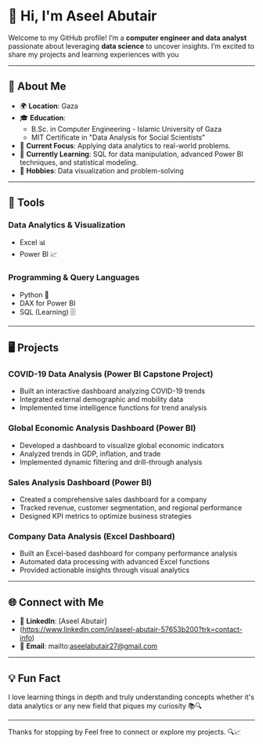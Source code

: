 # 👋 Hi, I'm Aseel Abutair

Welcome to my GitHub profile! I’m a **computer engineer and data analyst**
passionate about leveraging **data science** to uncover insights.
I’m excited to share my projects and learning experiences with you

---

## 🚀 About Me

- 🌍 **Location**: Gaza
- 🎓 **Education**:
  - B.Sc. in Computer Engineering - Islamic University of Gaza
  - MIT Certificate in "Data Analysis for Social Scientists"
- 💼 **Current Focus**: Applying data analytics to real-world problems.
- 🌱 **Currently Learning**: SQL for data manipulation,
advanced Power BI techniques, and statistical modeling.
- 🎨 **Hobbies**: Data visualization and problem-solving

---

## 🔧 Tools

### **Data Analytics & Visualization**

- Excel 📊
- Power BI 📈

### **Programming & Query Languages**

- Python 🐍
- DAX for Power BI
- SQL (Learning) 🗄️

---

## 🖥️ Projects

### **COVID-19 Data Analysis (Power BI Capstone Project)**

- Built an interactive dashboard analyzing COVID-19 trends
- Integrated external demographic and mobility data
- Implemented time intelligence functions for trend analysis

### **Global Economic Analysis Dashboard (Power BI)**

- Developed a dashboard to visualize global economic indicators
- Analyzed trends in GDP, inflation, and trade
- Implemented dynamic filtering and drill-through analysis

### **Sales Analysis Dashboard (Power BI)**

- Created a comprehensive sales dashboard for a company
- Tracked revenue, customer segmentation, and regional performance
- Designed KPI metrics to optimize business strategies

### **Company Data Analysis (Excel Dashboard)**

- Built an Excel-based dashboard for company performance analysis
- Automated data processing with advanced Excel functions
- Provided actionable insights through visual analytics

---

## 🌐 Connect with Me

- 💼 **LinkedIn**: [Aseel Abutair]
- (https://www.linkedin.com/in/aseel-abutair-57653b200?trk=contact-info)
- 📧 **Email**: mailto:aseelabutair27@gmail.com

---

## 💡 Fun Fact

I love learning things in depth and truly understanding concepts
whether it's data analytics or any new field that piques my curiosity 📚🔍

---

Thanks for stopping by Feel free to connect or explore my projects. 🔍📈
